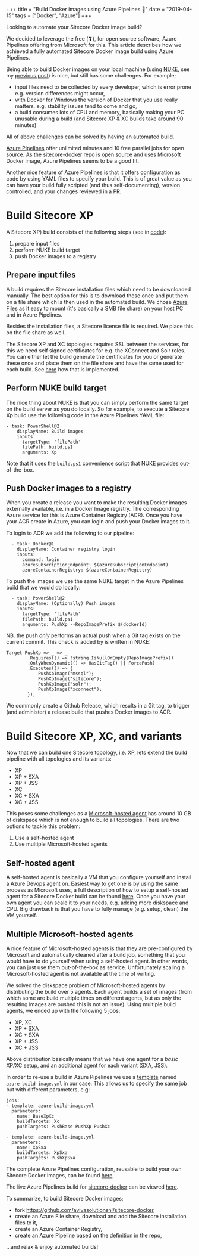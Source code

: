 +++
title = "Build Docker images using Azure Pipelines 🚀"
date = "2019-04-15"
tags = ["Docker", "Azure"]
+++

Looking to automate your Sitecore Docker image build? 

We decided to leverage the free (❣), for open source software, Azure Pipelines offering from Microsoft for this. This article describes how we achieved a fully automated Sitecore Docker image build using Azure Pipelines.
<!--more-->

Being able to build Docker images on your local machine (using [NUKE](http://www.nuke.build), see my [previous post](../build_using_nuke)) is nice, but still has some challenges. For example;

-  input files need to be collected by every developer, which is error prone e.g. version differences might occur,
- with Docker for Windows the version of Docker that you use really matters, e.g. stability issues tend to come and go,
- a build consumes lots of CPU and memory, basically making your PC unusable during a build (and Sitecore XP & XC builds take around 90 minutes)

All of above challenges can be solved by having an automated build.

[Azure Pipelines](https://azure.microsoft.com/en-us/services/devops/pipelines/) offer unlimited minutes and 10 free parallel jobs for open source. As the [sitecore-docker](https://github.com/avivasolutionsnl/sitecore-docker) repo is open source and uses Microsoft Docker image, Azure Pipelines seems to be a good fit. 

Another nice feature of Azure Pipelines is that it offers configuration as code by using YAML files to specify your build. This is of great value as you can have your build fully scripted (and thus self-documenting), version controlled, and your changes reviewed in a PR.


# Build Sitecore XP
A Sitecore XP) build consists of the following steps (see in [code](https://github.com/avivasolutionsnl/sitecore-docker/blob/master/azure-build-image.yml)):

1. prepare input files
1. perform NUKE build target
1. push Docker images to a registry

## Prepare input files
A build requires the Sitecore installation files which need to be downloaded manually. The best option for this is to download these once and put them on a file share which is then used in the automated build. We chose [Azure Files](https://docs.microsoft.com/en-us/azure/storage/files/storage-files-introduction) as it easy to mount (it's basically a SMB file share) on your host PC and in Azure Pipelines.

Besides the installation files, a Sitecore license file is required. We place this on the file share as well.

The Sitecore XP and XC topologies requires SSL between the services, for this we need self signed certificates for e.g. the XConnect and Solr roles. You can either let the build generate the certificates for you or generate these once and place them on the file share and have the same used for each build. See [here](https://github.com/avivasolutionsnl/sitecore-docker/blob/601f158cdbc69622b4c11ae5125ab19cdfdf4326/azure-build-image.yml#L46) how that is implemented.

## Perform NUKE build target
The nice thing about NUKE is that you can simply perform the same target on the build server as you do locally. So for example, to execute a Sitecore Xp build use the following code in the Azure Pipelines YAML file:
```
- task: PowerShell@2
    displayName: Build images
    inputs:
      targetType: 'filePath'
      filePath: build.ps1
      arguments: Xp
```
Note that it uses the `build.ps1` convenience script that NUKE provides out-of-the-box.

## Push Docker images to a registry
When you create a release you want to make the resulting Docker images externally available, i.e. in a Docker Image registry. The corresponding Azure service for this is Azure Container Registry (ACR). Once you have your ACR create in Azure, you can login and push your Docker images to it.

To login to ACR we add the following to our pipeline:
```
  - task: Docker@1
    displayName: Container registry login
    inputs:
      command: login
      azureSubscriptionEndpoint: $(azureSubscriptionEndpoint)
      azureContainerRegistry: $(azureContainerRegistry)
```

To push the images we use the same NUKE target in the Azure Pipelines build that we would do locally:
```
  - task: PowerShell@2
    displayName: (Optionally) Push images
    inputs:
      targetType: 'filePath'
      filePath: build.ps1
      arguments: PushXp --RepoImagePrefix $(dockerId)
```

NB. the push *only* performs an actual push when a Git tag exists on the current commit. This check is added by  is written in NUKE:
```
Target PushXp => _ => _
        .Requires(() => !string.IsNullOrEmpty(RepoImagePrefix))
        .OnlyWhenDynamic(() => HasGitTag() || ForcePush)
        .Executes(() => {
            PushXpImage("mssql");
            PushXpImage("sitecore");
            PushXpImage("solr");
            PushXpImage("xconnect");
        });
```

We commonly create a Github Release, which results in a Git tag, to trigger (and administer) a release build that pushes Docker images to ACR.

# Build Sitecore XP, XC, and variants
Now that we can build one Sitecore topology, i.e. XP, lets extend the build pipeline with all topologies and its variants:

- XP
- XP + SXA
- XP + JSS
- XC
- XC + SXA
- XC + JSS

This poses some challenges as a [Microsoft-hosted agent](https://docs.microsoft.com/en-us/azure/devops/pipelines/agents/hosted?view=azure-devops) has around 10 GB of diskspace which is not enough to build all topologies. There are two options to tackle this problem:

1. Use a self-hosted agent
1. Use multiple Microsoft-hosted agents

## Self-hosted agent
A self-hosted agent is basically a VM that you configure yourself and install a Azure Devops agent on. Easiest way to get one is by using the same process as Microsoft uses, a full description of how to setup a self-hosted agent for a Sitecore Docker build can be found [here](https://github.com/avivasolutionsnl/sitecore-docker/blob/master/SELF-HOSTED-AGENT.md). 
Once you have your own agent you can scale it to your needs, e.g. adding more diskspace and CPU.
Big drawback is that you have to fully manage (e.g. setup, clean) the VM yourself.

## Multiple Microsoft-hosted agents
A nice feature of Microsoft-hosted agents is that they are pre-configured by Microsoft and automatically cleaned after a build job, something that you would have to do yourself when using a self-hosted agent. In other words, you can just use them out-of-the-box as service. Unfortunately scaling a Microsoft-hosted agent is not available at the time of writing.

We solved the diskspace problem of Microsoft-hosted agents by distributing the build over 5 agents. Each agent builds a set of images (from which some are build multiple times on different agents, but as only the resulting images are pushed this is not an issue). Using multiple build agents, we ended up with the following 5 jobs:

- XP, XC
- XP + SXA
- XC + SXA
- XP + JSS
- XC + JSS

Above distribution basically means that we have one agent for a *basic* XP/XC setup, and an additional agent for each variant (SXA, JSS).

In order to re-use a build in Azure Pipelines we use a [template](https://docs.microsoft.com/en-us/azure/devops/pipelines/process/templates?view=azure-devops) named `azure-build-image.yml` in our case. This allows us to specify the same job but with different parameters, e.g:
```
jobs:
- template: azure-build-image.yml
  parameters:
    name: BaseXpXc
    buildTargets: Xc
    pushTargets: PushBase PushXp PushXc

- template: azure-build-image.yml
  parameters:
    name: XpSxa
    buildTargets: XpSxa
    pushTargets: PushXpSxa
```

The complete Azure Pipelines configuration, reusable to build your own Sitecore Docker images, can be found [here](https://github.com/avivasolutionsnl/sitecore-docker/blob/master/azure-pipelines.yml).

The live Azure Pipelines build for [sitecore-docker](https://github.com/avivasolutionsnl/sitecore-docker) can be viewed [here](https://dev.azure.com/avivasolutions-public/sitecore-docker/_build/results?buildId=115).

To summarize, to build Sitecore Docker images;

- fork https://github.com/avivasolutionsnl/sitecore-docker,
- create an Azure File share, download and add the Sitecore installation files to it,
- create an Azure Container Registry,
- create an Azure Pipeline based on the definition in the repo,

...and relax & enjoy automated builds!
